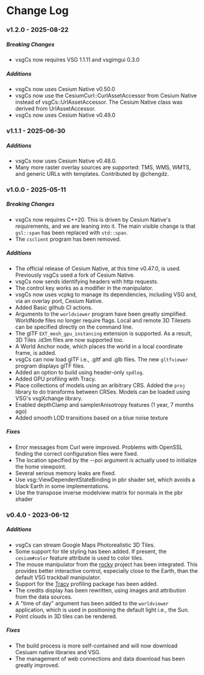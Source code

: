 # Change Log

### v1.2.0 - 2025-08-22

##### Breaking Changes

- vsgCs now requires VSG 1.1.11 and vsgimgui 0.3.0

##### Additions

- vsgCs now uses Cesium Native v0.50.0
- vsgCs now use the CesiumCurl::CurlAssetAccessor from Cesium Native instead of vsgCs::UrlAssetAccessor. The Cesium Native class was derived from UrlAssetAccessor.
- vsgCs now uses Cesium Native v0.49.0

### v1.1.1 - 2025-06-30

##### Additions

- vsgCs now uses Cesium Native v0.48.0.
- Many more raster overlay sources are supported: TMS, WMS, WMTS, and generic URLs with templates. Contributed by @chengdz.

### v1.0.0 - 2025-05-11

##### Breaking Changes

- vsgCs now requires C++20. This is driven by Cesium Native's requirements, and we are leaning into it. The main visible change is that `gsl::span` has been replaced with `std::span`.
- The `csclient` program has been removed.

##### Additions

- The official release of Cesium Native, at this time v0.47.0, is used. Previously vsgCs used a fork of Cesium Native.
- vsgCs now sends identifying headers with http requests.
- The control key works as a modifier in the manipulator.
- vsgCs now uses vcpkg to manage its dependencies, including VSG and, via an overlay port, Cesium Native.
- Added Basic github CI actions.
- Arguments to the `worldviewer` program have been greatly simplified. WorldNode files no longer require flags. Local and remote 3D Tilesets can be specified directly on the command line.
- The glTF `EXT_mesh_gpu_instancing` extension is supported. As a result, 3D Tiles .id3m files are now supported too.
- A World Anchor node, which places the world in a local coordinate frame, is added.
- vsgCs can now load glTF i.e., .gltf and .glb files. The new `gltfviewer` program displays glTF files.
- Added an option to build using header-only `spdlog`.
- Added GPU profiling with Tracy.
- Place collections of models using an aribitrary CRS. Added the `proj` library to do transforms between CRSes. Models can be loaded using VSG's vsgXchange library.
- Enabled depthClamp and samplerAnisotropy features (1 year, 7 months ago) 
- Added smooth LOD transitions based on a blue noise texture

##### Fixes
- Error messages from Curl were improved. Problems with OpenSSL finding the correct configuration files were fixed.
- The location specified by the --poi argument is actually used to initialize the home viewpoint.
- Several serious memory leaks are fixed.
- Use vsg::ViewDependentStateBinding in pbr shader set, which avoids a black Earth in some implementations.
- Use the transpose inverse modelview matrix for normals in the pbr shader

### v0.4.0 - 2023-06-12

##### Additions
  - vsgCs can stream Google Maps Photorealistic 3D Tiles.
  - Some support for tile styling has been added. If present, the `cesium#color` feature attribute is
    used to color tiles.
  - The mouse manipulator from the [rocky](https://github.com/pelicanmapping/rocky) project has been
    integrated. This provides better interactive control, especially close to the Earth, than the
    default VSG trackball manipulator.
  - Support for the [Tracy](https://github.com/wolfpld/tracy) profiling package has been added.
  - The credits display has been rewritten, using images and attribution from the data sources.
  - A "time of day" argument has been added to the `worldviewer` application, which is used in
    positioning the default light i.e., the Sun.
  - Point clouds in 3D tiles can be rendered.

##### Fixes
  - The build process is more self-contained and will now download Cesiuam native libraries and VSG.
  - The management of web connections and data download has been greatly improved.
